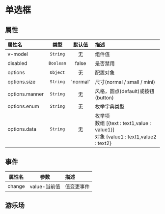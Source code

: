 # 单选框

## 属性

| 属性名         |   类型    |  默认值  | 描述                                                                                   |
| :------------- | :-------: | :------: | :------------------------------------------------------------------------------------- |
| v-model        | `String`  |    无    | 组件值                                                                                 |
| disabled       | `Boolean` |  false   | 是否禁用                                                                               |
| options        | `Object`  |    无    | 配置对象                                                                               |
| options.size   | `String`  | 'normal' | 尺寸(normal / small / mini)                                                            |
| options.manner | `String`  |    无    | 风格，圆点(default)或按钮(button)                                                      |
| options.enum   | `String`  |    无    | 枚举字典类型                                                                           |
| options.data   | `String`  |    无    | 枚举项<br>数组 [{text : text1,value : value1}]<br>对象 {value1 : text1,value2 : text2} |

## 事件

| 属性名 |     参数     | 描述       |
| :----: | :----------: | :--------- |
| change | value-当前值 | 值变更事件 |  |

## 游乐场

<vuep template="#example"></vuep>

<script v-pre type="text/x-template" id="example">
<template>
  <div class="demo-container">
    <xui-radio v-model="v" :options="options" @change="changeHandle"></xui-radio>
    <p>value : {{v}}</p>
    <span style="display:inline-block;vertical-align:middle;">按钮风格：</span>
    <xui-radio v-model="v" :options="optionsOther" @change="changeHandle"></xui-radio>
    <p>value : {{v}}</p>
  </div>
</template>
<script>
export default {
    data(){
        return {
            v:'2',
			options: {
				disabled: false,
				size:"mini",
				data: {
                    '1' : '男',
                    '2' : '女',
                    '3' : '未知'
                }
            },
            optionsOther: {
				disabled: false,
                size:"mini",
                manner : 'button',
				data: {
                    '1' : '男',
                    '2' : '女',
                    '3' : '未知'
                }
			}
        }
    },
    methods : {
        changeHandle(v){
            console.log(v)
        }
    }
}
</script>
</script>
